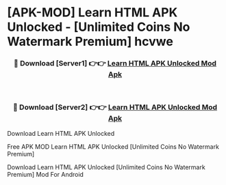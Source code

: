 # [APK-MOD] Learn HTML APK Unlocked - [Unlimited Coins No Watermark Premium] hcvwe



<div align="center">
<h3>🔴 Download [Server1] 👉👉 <a href="https://momento.my/?title=Learn_HTML_APK_Unlocked">Learn HTML APK Unlocked Mod Apk</a></h3><br>

<h3>🔴 Download [Server2] 👉👉 <a href="https://momento.my/?title=Learn_HTML_APK_Unlocked">Learn HTML APK Unlocked Mod Apk</a></h3>
</div>



Download Learn HTML APK Unlocked 

Free APK MOD Learn HTML APK Unlocked [Unlimited Coins No Watermark Premium]

Download Learn HTML APK Unlocked [Unlimited Coins No Watermark Premium] Mod For Android
